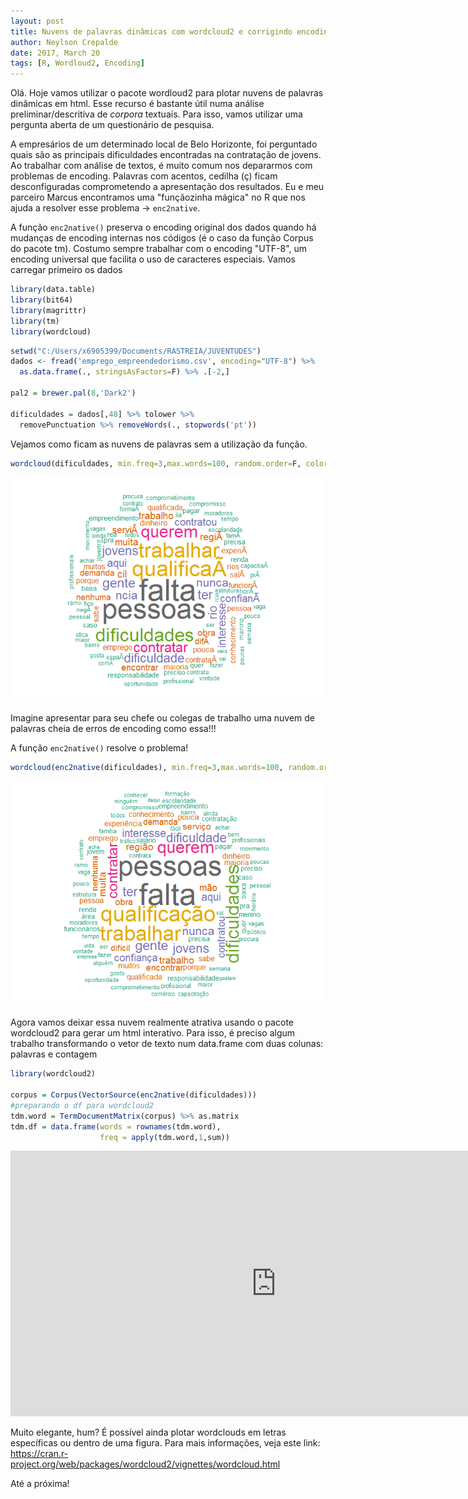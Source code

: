 ```yaml
---
layout: post
title: Nuvens de palavras dinâmicas com wordcloud2 e corrigindo encoding
author: Neylson Crepalde
date: 2017, March 20
tags: [R, Wordloud2, Encoding]
---
```


Olá. Hoje vamos utilizar o pacote wordloud2 para plotar nuvens de palavras dinâmicas em html. Esse recurso é bastante útil numa análise preliminar/descritiva de *corpora* textuais. Para isso, vamos utilizar uma pergunta aberta de um questionário de pesquisa.

A empresários de um determinado local de Belo Horizonte, foi perguntado quais são as principais dificuldades encontradas na contratação de jovens. Ao trabalhar com análise de textos, é muito comum nos depararmos com problemas de encoding. Palavras com acentos, cedilha (ç) ficam desconfiguradas comprometendo a apresentação dos resultados. Eu e meu parceiro Marcus encontramos uma "funçãozinha mágica" no R que nos ajuda a resolver esse problema -&gt; `enc2native`.

A função `enc2native()` preserva o encoding original dos dados quando há mudanças de encoding internas nos códigos (é o caso da função Corpus do pacote tm). Costumo sempre trabalhar com o encoding "UTF-8", um encoding universal que facilita o uso de caracteres especiais. Vamos carregar primeiro os dados

``` r
library(data.table)
library(bit64)
library(magrittr)
library(tm)
library(wordcloud)
```

``` r
setwd("C:/Users/x6905399/Documents/RASTREIA/JUVENTUDES")
dados <- fread('emprego_empreendedorismo.csv', encoding="UTF-8") %>% 
  as.data.frame(., stringsAsFactors=F) %>% .[-2,]

pal2 = brewer.pal(8,'Dark2')

dificuldades = dados[,48] %>% tolower %>% 
  removePunctuation %>% removeWords(., stopwords('pt'))
```

Vejamos como ficam as nuvens de palavras sem a utilização da função.

``` r
wordcloud(dificuldades, min.freq=3,max.words=100, random.order=F, colors=pal2)
```

![](/img/post_wordcloud2_files/figure-markdown_github/wordcloud%20sem-1.png)

Imagine apresentar para seu chefe ou colegas de trabalho uma nuvem de palavras cheia de erros de encoding como essa!!!

A função `enc2native()` resolve o problema!

``` r
wordcloud(enc2native(dificuldades), min.freq=3,max.words=100, random.order=F, colors=pal2)
```

![](/img/post_wordcloud2_files/figure-markdown_github/unnamed-chunk-2-1.png)

Agora vamos deixar essa nuvem realmente atrativa usando o pacote wordcloud2 para gerar um html interativo. Para isso, é preciso algum trabalho transformando o vetor de texto num data.frame com duas colunas: palavras e contagem

``` r
library(wordcloud2)

corpus = Corpus(VectorSource(enc2native(dificuldades)))
#preparando o df para wordcloud2
tdm.word = TermDocumentMatrix(corpus) %>% as.matrix
tdm.df = data.frame(words = rownames(tdm.word),
                    freq = apply(tdm.word,1,sum))
```

<iframe src="http://neylsoncrepalde.github.io/word2.html" width="850" height="425" seamless scrolling="no" frameBorder = "0"></iframe>

Muito elegante, hum? É possível ainda plotar wordclouds em letras específicas ou dentro de uma figura. Para mais informações, veja este link: <https://cran.r-project.org/web/packages/wordcloud2/vignettes/wordcloud.html>

Até a próxima!
